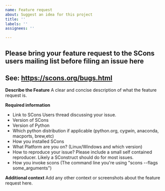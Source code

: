 ```yaml
---
name: Feature request
about: Suggest an idea for this project
title: ''
labels: ''
assignees: ''

---
```


## Please bring your feature request to the SCons users mailing list before filing an issue here
## See: https://scons.org/bugs.html


**Describe the Feature**
A clear and concise description of what the feature request is.

**Required information**
* Link to SCons Users thread discussing your issue.
* Version of SCons
* Version of Python
* Which python distribution if applicable (python.org, cygwin, anaconda, macports, brew,etc)
* How you installed SCons
* What Platform are you on? (Linux/Windows and which version)
* How to reproduce your issue?  Please include a small self contained reproducer. Likely a SConstruct should do for most issues.
* How you invoke scons (The command line you're using "scons --flags some_arguments")



**Additional context**
Add any other context or screenshots about the feature request here.
